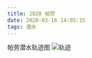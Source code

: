 ```yaml
---
title: 2020 帕劳
date: 2020-03-16 14:05:15
tags: 潜水
---
```

帕劳潜水轨迹图
![轨迹][image-1]

[image-1]:	https://d2rv2oa7v3ohqh.cloudfront.net/blog/2020/palao.png
